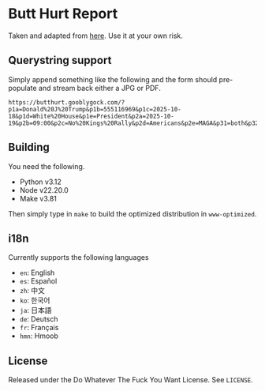 # Butt Hurt Report

Taken and adapted from [here](https://www.itstactical.com/wp-content/uploads/2012/10/ITS_TACTICAL_BUTT_HURT_REPORT1.pdf). Use it at your own risk.

## Querystring support

Simply append something like the following and the form should pre-populate and stream back either a JPG or PDF.

```text
https://butthurt.gooblygock.com/?p1a=Donald%20J%20Trump&p1b=555116969&p1c=2025-10-18&p1d=White%20House&p1e=President&p2a=2025-10-19&p2b=09:00&p2c=No%20Kings%20Rally&p2d=Americans&p2e=MAGA&p31=both&p32=yes&p33=multiple&p34=yes&p41=1&p42=1&p43=1&p44=1&p45=1&p46=1&p47=1&p48=1&p49=1&p410=1&p411=1&p412=1&p413=1&p414=1&p415=1&p5=NKR%20hates%20Murica&export=jpg
```

## Building

You need the following.

- Python v3.12
- Node v22.20.0
- Make v3.81

Then simply type in `make` to build the optimized distribution in `www-optimized`.

## i18n

Currently supports the following languages

- `en`: English
- `es`: Español
- `zh`: 中文
- `ko`: 한국어
- `ja`: 日本語
- `de`: Deutsch
- `fr`: Français
- `hmn`: Hmoob

## License

Released under the Do Whatever The Fuck You Want License. See `LICENSE`.
